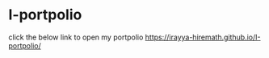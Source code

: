 # I-portpolio

click the below link to open my portpolio
https://irayya-hiremath.github.io/I-portpolio/
